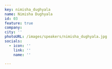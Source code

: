 ```yaml
---
key: nimisha_dughyala
name: Nimisha Dughyala
id: 03
feature: true
company: 
city: ''
photoURL: /images/speakers/nimisha_dughyala.jpg
socials:
  - icon: ''
    link: ''
    name: ''

---
```


